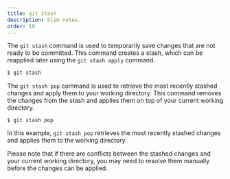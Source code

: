 ```yaml
---
title: git stash
description: Slim notes.
order: 19
---
```


The `git stash` command is used to temporarily save changes that are not ready to be committed. This command creates a stash, which can be reapplied later using the `git stash apply` command.

```bash
$ git stash
```

The `git stash pop` command is used to retrieve the most recently stashed changes and apply them to your working directory. This command removes the changes from the stash and applies them on top of your current working directory.


```
$ git stash pop
```

In this example, `git stash pop` retrieves the most recently stashed changes and applies them to the working directory.

Please note that if there are conflicts between the stashed changes and your current working directory, you may need to resolve them manually before the changes can be applied.

